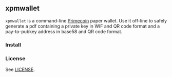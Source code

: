 ## xpmwallet
```xpmwallet``` is a command-line [Primecoin](http://primecoin.io/) paper wallet. Use it off-line to safely generate a pdf containing a private key in WIF and QR code format and a pay-to-pubkey address in base58 and QR code format.

### Install

### License
See [LICENSE](https://github.com/kargakis/prime/blob/master/LICENSE).
